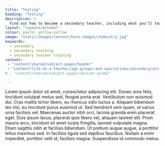 ```yaml
---
title: "Testing"
heading: "Testing"
description: |-
  Find out how to become a secondary teacher, including what you'll teach and what funding is available to help you train.
layout: "layouts/minimal"
colour: pastel yellow-yellow
image: "static/images/content/hero-images/chemistry.jpg"
keywords:
  - secondary
  - secondary teaching
  - secondary teacher training
content:
 - "content/shared/subject-pages/header"
 - "content/life-as-a-teacher/age-groups-and-specialisms/secondary/article"
# - "content/shared/subject-pages/adviser-promo"

---
```

Lorem ipsum dolor sit amet, consectetur adipiscing elit. Donec eros felis, tincidunt volutpat metus sed, feugiat porta erat. Vestibulum non euismod dui. Cras mattis tortor libero, eu rhoncus odio luctus a. Aliquam bibendum leo nisi, eu tincidunt purus euismod ut. Sed hendrerit sem quam, ut varius urna facilisis vel. Maecenas auctor nibh orci, lacinia gravida enim placerat eget. Duis ipsum lacus, placerat quis libero vel, aliquam laoreet elit. Proin mauris arcu, tincidunt sit amet turpis fringilla, laoreet vulputate magna. Etiam sagittis nibh at facilisis bibendum. Ut pretium augue augue, a porttitor tellus maximus sed. In facilisis ligula sed dapibus faucibus. Nullam a enim imperdiet, porttitor velit id, facilisis magna. Suspendisse id commodo metus.
